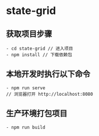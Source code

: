 # state-grid

## 获取项目步骤
    - cd state-grid // 进入项目
    - npm install // 下载依赖包

## 本地开发时执行以下命令

    - npm run serve
    // 浏览器打开 http://localhost:8080

## 生产环境打包项目

    - npm run build